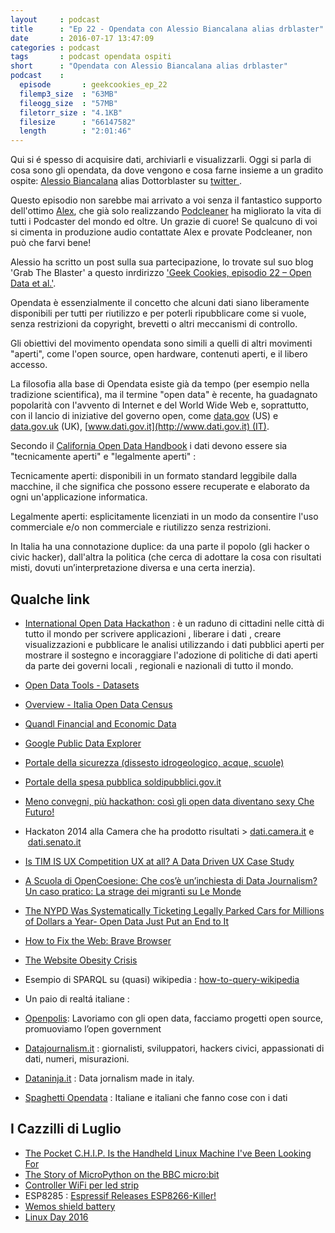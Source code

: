 ```yaml
---
layout     : podcast
title      : "Ep 22 - Opendata con Alessio Biancalana alias drblaster" 
date       : 2016-07-17 13:47:09
categories : podcast
tags       : podcast opendata ospiti 
short      : "Opendata con Alessio Biancalana alias drblaster"
podcast    :
  episode       : geekcookies_ep_22
  filemp3_size  : "63MB"
  fileogg_size  : "57MB" 
  filetorr_size : "4.1KB"
  filesize      : "66147582"
  length        : "2:01:46"
---
```


Qui si é spesso di acquisire dati, archiviarli e visualizzarli. Oggi si parla di cosa sono gli opendata, da dove vengono e cosa farne insieme a un gradito ospite: [Alessio Biancalana](http://dottorblaster.it/) alias Dottorblaster su [ twitter ](https://twitter.com/dottorblaster).

Questo episodio non sarebbe mai arrivato a voi senza il fantastico supporto dell'ottimo [Alex](https://twitter.com/alxgi), che già solo realizzando [Podcleaner](http://www.podcleaner.com/) ha migliorato la vita di tutti i Podcaster del mondo ed oltre. Un grazie di cuore! Se qualcuno di voi si cimenta in produzione audio contattate Alex e provate Podcleaner, non può che farvi bene!

Alessio ha scritto un post sulla sua partecipazione, lo trovate sul suo blog 'Grab The Blaster' a questo inrdirizzo ['Geek Cookies, episodio 22 – Open Data et al.'](http://dottorblaster.it/2016/07/geekcookies-episodio-22-open-data/).

<!-- more -->

Opendata è essenzialmente il concetto che alcuni dati siano liberamente disponibili per tutti per riutilizzo e per poterli ripubblicare come si vuole, senza restrizioni da copyright, brevetti o altri meccanismi di controllo.

Gli obiettivi del movimento opendata sono simili a quelli di altri movimenti "aperti", come l'open source, open hardware, contenuti aperti, e il libero accesso.

La filosofia alla base di Opendata esiste già da tempo (per esempio nella tradizione scientifica), ma il termine "open data" è recente, ha guadagnato popolarità con l'avvento di Internet e del World Wide Web e, soprattutto, con il lancio di iniziative del governo open, come [data.gov](https://www.data.gov/) (US) e [data.gov.uk](https://data.gov.uk/) (UK), [www.dati.gov.it](http://www.dati.gov.it) (IT).

Secondo il [California Open Data Handbook](https://chhs.data.ca.gov/about) i dati devono essere sia "tecnicamente aperti" e "legalmente aperti" :

Tecnicamente aperti: disponibili in un formato standard leggibile dalla macchine, il che significa che possono essere recuperate e elaborato da ogni un'applicazione informatica.

Legalmente aperti: esplicitamente licenziati in un modo da consentire l'uso commerciale e/o non commerciale e riutilizzo senza restrizioni.

In Italia ha una connotazione duplice: da una parte il popolo (gli hacker o civic hacker), dall'altra la politica (che cerca di adottare la cosa con risultati misti, dovuti un’interpretazione diversa e una certa inerzia).

Qualche link
------------

-   [International Open Data Hackathon](http://opendataday.org/) : è un raduno di cittadini nelle città di tutto il mondo per scrivere applicazioni , liberare i dati , creare visualizzazioni e pubblicare le analisi utilizzando i dati pubblici aperti per mostrare il sostegno e incoraggiare l'adozione di politiche di dati aperti da parte dei governi locali , regionali e nazionali di tutto il mondo.
-   [Open Data Tools - Datasets](http://opendata-tools.org/en/data/)
-   [Overview - Italia Open Data Census](http://it-city.census.okfn.org/)
-   [Quandl Financial and Economic Data](https://www.quandl.com/)
-   [Google Public Data Explorer](https://www.google.com/publicdata/directory)
-   [Portale della sicurezza (dissesto idrogeologico, acque, scuole)](http://italiasicura.governo.it/)
-   [Portale della spesa pubblica soldipubblici.gov.it](http://soldipubblici.gov.it/it/)
-   [Meno convegni, più hackathon: così gli open data diventano sexy Che Futuro!](http://www.chefuturo.it/2015/10/thebighack-opendata-buoni-esempi/)
-   Hackaton 2014 alla Camera che ha prodotto risultati \> [dati.camera.it](http://dati.camera.it/) e  [dati.senato.it](http://dati.senato.it/)
-   [Is TIM IS UX Competition UX at all? A Data Driven UX Case Study](http://www.nois3.it/2016/03/tim-is-ux-un-caso-di-studio-per-data-driven-ux/)
-   [A Scuola di OpenCoesione: Che cos’è un’inchiesta di Data Journalism? Un caso pratico: La strage dei migranti su Le Monde](http://www.ascuoladiopencoesione.it/come-si-costruisce-una-mappa-la-strage-dei-migranti-su-le-monde-video/)
-   [The NYPD Was Systematically Ticketing Legally Parked Cars for Millions of Dollars a Year- Open Data Just Put an End to It](http://iquantny.tumblr.com/post/144197004989/the-nypd-was-systematically-ticketing-legally)
-   [How to Fix the Web: Brave Browser](https://blog.brave.com/how-to-fix-the-web/)
-   [The Website Obesity Crisis](http://idlewords.com/talks/website_obesity.htm)
-   Esempio di SPARQL su (quasi) wikipedia : [how-to-query-wikipedia](http://tinysubversions.com/notes/how-to-query-wikipedia/)
-   Un paio di realtá italiane :

-   [Openpolis](http://www.openpolis.it/): Lavoriamo con gli open data, facciamo progetti open source, promuoviamo l’open government
-   [Datajournalism.it](http://www.datajournalism.it) : giornalisti, sviluppatori, hackers civici, appassionati di dati, numeri, misurazioni.
-   [Dataninja.it](http://en.dataninja.it/dataviz/) : Data jornalism made in italy.
-   [Spaghetti Opendata](http://www.spaghettiopendata.org/) : Italiane e italiani che fanno cose con i dati

I Cazzilli di Luglio
--------------------

-   [The Pocket C.H.I.P. Is the Handheld Linux Machine I've Been Looking For](http://lifehacker.com/the-pocketc-h-i-p-is-the-handheld-linux-machine-ive-be-1783247338)
-   [The Story of MicroPython on the BBC micro:bit](http://ntoll.org/article/story-micropython-on-microbit)
-   [Controller WiFi per led strip](http://www.banggood.com/ARILUX-AL-LC01-Super-Mini-LED-WIFI-Smart-RGB-Controller-For-RGB-LED-Strip-Light-DC-9-12V-p-1058603.html)
-   ESP8285 : [Espressif Releases ESP8266-Killer!](http://hackaday.com/2016/06/21/espressif-releases-esp8266-killer/)
-   [Wemos shield battery](http://www.wemos.cc/Products/battery_shield.html)
-   [Linux Day 2016](http://www.linuxday.it/)
